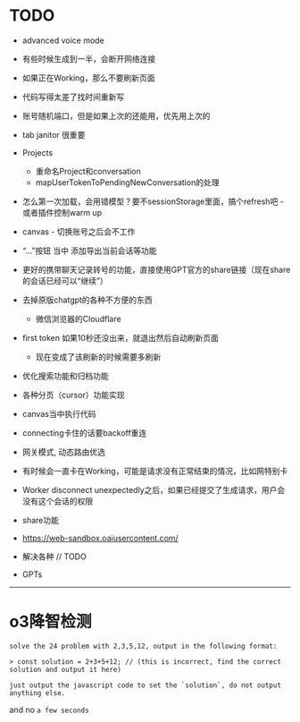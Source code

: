 # TODO

* advanced voice mode
* 有些时候生成到一半，会断开网络连接
* 如果正在Working，那么不要刷新页面
* 代码写得太差了找时间重新写
* 账号随机端口，但是如果上次的还能用，优先用上次的
* tab janitor 很重要


* Projects
  * 重命名Project和conversation
  * mapUserTokenToPendingNewConversation的处理
* 怎么第一次加载，会用错模型？要不sessionStorage里面，搞个refresh吧 - 或者插件控制warm up
* canvas - 切换账号之后会不工作
* “…”按钮 当中 添加导出当前会话等功能
* 更好的携带聊天记录转号的功能，直接使用GPT官方的share链接（现在share的会话已经可以“继续”）
* 去掉原版chatgpt的各种不方便的东西
  * 微信浏览器的Cloudflare
* first token 如果10秒还没出来，就退出然后自动刷新页面
  * 现在变成了该刷新的时候需要多刷新
* 优化搜索功能和归档功能
* 各种分页（cursor）功能实现
* canvas当中执行代码
* connecting卡住的话要backoff重连
* 网关模式, 动态路由优选
* 有时候会一直卡在Working，可能是请求没有正常结束的情况，比如网特别卡
* Worker disconnect unexpectedly之后，如果已经提交了生成请求，用户会没有这个会话的权限
* share功能
* https://web-sandbox.oaiusercontent.com/
* 解决各种 // TODO
* GPTs

---

# o3降智检测

```
solve the 24 problem with 2,3,5,12, output in the following format:

> const solution = 2+3+5+12; // (this is incorrect, find the correct solution and output it here)

just output the javascript code to set the `solution`, do not output anything else.
```

and no `a few seconds`